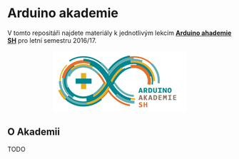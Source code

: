 # Arduino akademie 

V tomto repositáři najdete materiály k jednotlivým lekcím **[Arduino ahademie SH](http://arduino.siliconhill.cz/)** pro letní semestru 2016/17.

<p align="center">
<img src="https://raw.githubusercontent.com/bastlirna/arduino-akademie/master/.files/arduinosh-logo.png" alt="Arduino SH">
</p>


## O Akademii

TODO